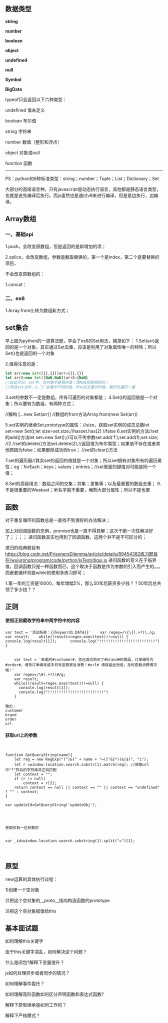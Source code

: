 ## 数据类型

**string** 

**number**

**boolean**

**object**

**undefined**

**null**

**Symbol**

**BigData**

typeof只会返回以下六种类型：

undefined    值未定义

boolean      布尔值

string        字符串

number      数值（整形和浮点）

object        对象或null

function      函数

---



PS：python的6种标准类型：string；number；Tuple；List；Dictionary；Set

大部分的高级语言种，只有javascript是动态执行语言，其他都是静态语言类型，也就是说先编译后执行。而js虽然也是通过v8来进行编译，但是是边执行，边编译。



## Array数组

### 一、基础api

1.push，会改变原数组，但是返回的是新增加的项；

2.splice，会改变数组，参数是截取替换的，第一个是index，第二个是要替换的项目，



不会改变原数组的：

1.concat：



### 二、es6

1.Array.from();转为数组新方式；





## set集合

早上因为python的一道算法题，学会了es6的Set用法，摘录如下：
1.Set(arr)返回的是一个对象，其实通过Set去重，应该是利用了对象属性唯一的特性；所以Set()也是返回的一个对象

2.值得注意的是：

```javascript
let arr=new Set([{},{}])arr={{},{}} 
let arr2=new Set([NaN,NaN])arr2={NaN}
//由此可见，set中，空对象不是相同值；而NaN却是相同的；
//而且set当中，2，’2’会看作不同的值，所以在去重的时候，最好先遍历一遍
```

3.set的参数不一定是数组，所有可遍历的对象都是；
4.Set()的返回值是一个对象；所以要转为数组，有两种方式；

//解构
[…new Set(arr)]
//数组的from方法Array.from(new Set(arr))

5.set实例的继承Set.prototype的属性：//size，获取set实例的成员总数let set=new Set();let size=set.size;//hasset.has(2)  //false
6.set实例的方法//set的add()方法let set=new Set();//可以不传参数set.add(‘1’);set.add(1);set.size; //2
//set的delete()方法set.delete(2);//返回值为布尔类型；如果值不存在或者其他原因为false；如果删除成功则true；
//set的clear()方法

7.set的遍历器//其实set的返回的值就是一个对象；所以set拥有对象所有的遍历属性；eg：forEach；keys；values；entries；//set里面的键值对可能是同一个值；

8.Set的高级用法：数组之间的交集；并集；差集等；以及最重要的数组去重；
9.不是很重要的Weakset；听名字就不重要，阉割大部分属性；所以不提也罢



## 函数

对于重复循环的函数总是一直找不到很好的办法解决；

加上对回调函数的恐惧，promise也是一直不得其解；这次干脆一次性解决好了；；；；
递归函数其实也用到了回调函数，这两个并不是不可区分的；

递归的经典题目有 https://blog.csdn.net/PrisonersDilemma/article/details/89454382练习题目在/wujurong/program/code/python/jsTest/digui.js
递归函数的意义在于临界值，回调函数只是一种函数而已，这个取决于函数是作为参数的引入而产生的。。。
而嵌套循环则是while的使用多练习即可；

1.第一年的工资是10000，每年增幅5%，那么50年后薪资多少钱？？50年后总共领了多少钱？？



## 正则

#### 使用正则截取字符串中两字符中的内容

```
var text = '活动名称：{{keyword1.DATA}}'    var regex=/\{\{(.+?)\./g;    var result;    while((result=regex.exec(text))!=null) {      console.log(result[1]);      console.log("!!!!!!!!!!!!!!!!!!!!!!!!!")    }


    var text = '亲爱的#customer#，您已成功购买了#brand#的商品，订单编号为#order#，请凭订单编号或⼿机号⾄商家处消费！#url# 请保留此短信，及时查看消费情况哦！'
    var regex=/\#(.+?)\#/g;
    var result;
    while((result=regex.exec(text))!=null) {
      console.log(result[1]);
      console.log("!!!!!!!!!!!!!!!!!!!!!!!!!")
    }

输出：
customer
brand
order
url
```

#### 获取url上的参数

```


function GetQueryString(name){
    let reg = new RegExp("(^|&)" + name + "=([^&]*)(&|$)", "i");
    let r =window.location.search.substr(1).match(reg); //获取url中"?"符后的字符串并正则匹配
    let context = "";
    if (r != null)
        context = r[2];
    return context == null || context == "" || context == "undefined" ? "" : context;
}

var updateId=GetQueryString('updateObj');




获取仅有一位参数的


var _id=window.location.search.substring(1).split("=")[1];



```



## 原型

new运算的具体执行过程：  

1)创建一个空对象  

2)把这个空对象的__proto__指向构造函数的prototype  

3)把这个空对象赋值给this





## 基本面试题

如何理解this关键字

由于this关键字混乱，如何解决这个问题？

什么是闭包?解释下变量提升？

js如何处理异步或者同步的情况？

如何理解事件委托？

如何理解高阶函数如何区分声明函数和表达式函数?

解释下原型继承是如何工作的？

解释下严格模式？